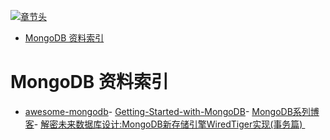 [![章节头](https://parg.co/UGo)](https://parg.co/b4z) 
 - [MongoDB 资料索引](#mongodb-%E8%B5%84%E6%96%99%E7%B4%A2%E5%BC%95) 

# MongoDB 资料索引
- [awesome-mongodb](https://github.com/ramnes/awesome-mongodb)- [Getting-Started-with-MongoDB](https://jockchou.gitbooks.io/getting-started-with-mongodb/content/book/install.html)- [MongoDB系列博客](http://my.oschina.net/happyBKs/blog?catalog=565081)- [解密未来数据库设计:MongoDB新存储引擎WiredTiger实现(事务篇) ](http://mp.weixin.qq.com/s?__biz=MzAwMDU1MTE1OQ==&mid=2653547303&idx=1&sn=c8bd7648fe94d570ca2ba307eb92b212&scene=23&srcid=0607r1uNUwxjtLUZqRKrCCc5#rd)



